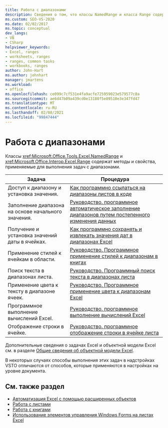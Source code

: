 ```yaml
---
title: Работа с диапазонами
description: Сведения о том, что классы NamedRange и класса Range содержат методы и свойства, используемые для выполнения задач с диапазонами.
ms.custom: SEO-VS-2020
ms.date: 02/02/2017
ms.topic: conceptual
dev_langs:
- VB
- CSharp
helpviewer_keywords:
- Excel, ranges
- worksheets, ranges
- ranges, common tasks
- workbooks, ranges
author: John-Hart
ms.author: johnhart
manager: jmartens
ms.workload:
- office
ms.openlocfilehash: ce099c7cf531e4fa9acfe725959023e579577c8a
ms.sourcegitcommit: ae6d47b09a439cd0e13180f5e89510e3e347fd47
ms.translationtype: MT
ms.contentlocale: ru-RU
ms.lasthandoff: 02/08/2021
ms.locfileid: "99847444"
---
```

# <a name="work-with-ranges"></a>Работа с диапазонами
  Классы <xref:Microsoft.Office.Tools.Excel.NamedRange> и <xref:Microsoft.Office.Interop.Excel.Range> содержат методы и свойства, применяемые для выполнения задач с диапазонами.

|Задача|Процедура|
|----------|---------------|
|Доступ к диапазону и установка значения.|[Как программно ссылаться на диапазоны листов в коде](../vsto/how-to-programmatically-refer-to-worksheet-ranges-in-code.md)|
|Заполнение диапазона на основе начального значения.|[Руководство. программное автоматическое заполнение диапазонов путем постепенного изменения данных](../vsto/how-to-programmatically-automatically-fill-ranges-with-incrementally-changing-data.md)|
|Получение и установка значений даты в ячейках.|[Как программно сохранять и извлекать значения дат в диапазонах Excel](../vsto/how-to-programmatically-store-and-retrieve-date-values-in-excel-ranges.md)|
|Применение стилей к ячейкам в области.|[Руководство. Программное применение стилей к диапазонам в книгах](../vsto/how-to-programmatically-apply-styles-to-ranges-in-workbooks.md)|
|Поиск текста в диапазонах листа.|[Руководство. Программный поиск текста в диапазонах листа](../vsto/how-to-programmatically-search-for-text-in-worksheet-ranges.md)|
|Применение цвета к тексту в диапазоне ячеек.|[Руководство. Программное применение цвета к диапазонам Excel](../vsto/how-to-programmatically-apply-color-to-excel-ranges.md)|
|Программное выполнение вычислений Excel.|[Руководство. программное выполнение вычислений Excel](../vsto/how-to-programmatically-run-excel-calculations-programmatically.md)|
|Отображение строки в ячейке.|[Руководство. программное отображение строки в ячейке листа](../vsto/how-to-programmatically-display-a-string-in-a-worksheet-cell.md)|

 Дополнительные сведения о задачах Excel и объектной модели Excel см. в разделе [Общие сведения об объектной модели Excel](../vsto/excel-object-model-overview.md).

 В некоторых случаях способы выполнения этих задач в надстройках VSTO отличаются от способов, которые применяются в настройках на уровне документа.

## <a name="see-also"></a>См. также раздел
- [Автоматизация Excel с помощью расширенных объектов](../vsto/automating-excel-by-using-extended-objects.md)
- [Работа с листами](../vsto/working-with-worksheets.md)
- [Работа с книгами](../vsto/working-with-workbooks.md)
- [Использование элементов управления Windows Forms на листах Excel](../vsto/using-windows-forms-controls-on-excel-worksheets.md)
